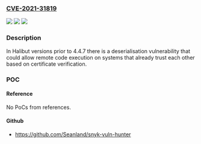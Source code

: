 ### [CVE-2021-31819](https://cve.mitre.org/cgi-bin/cvename.cgi?name=CVE-2021-31819)
![](https://img.shields.io/static/v1?label=Product&message=Halibut&color=blue)
![](https://img.shields.io/static/v1?label=Version&message=%3C%204.4.7%20&color=brighgreen)
![](https://img.shields.io/static/v1?label=Vulnerability&message=Remote%20Code%20Execution%20via%20Deserialisation%20in%20the%20Halibut%20Protocol&color=brighgreen)

### Description

In Halibut versions prior to 4.4.7 there is a deserialisation vulnerability that could allow remote code execution on systems that already trust each other based on certificate verification.

### POC

#### Reference
No PoCs from references.

#### Github
- https://github.com/Seanland/snyk-vuln-hunter

